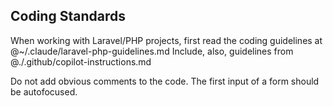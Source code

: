 ## Coding Standards
When working with Laravel/PHP projects, first read the coding guidelines at @~/.claude/laravel-php-guidelines.md
Include, also, guidelines from @./.github/copilot-instructions.md

Do not add obvious comments to the code.
The first input of a form should be autofocused.
